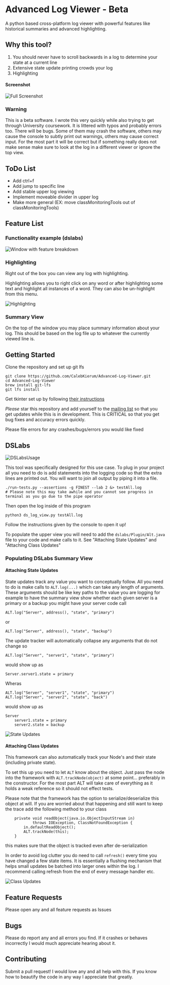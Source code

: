 # Advanced Log Viewer - Beta
A python based cross-platform log viewer with powerful features like historical summaries and advanced highlighting.

## Why this tool?
1. You should never have to scroll backwards in a log to determine your state at a current line
2. Extensive state update printing crowds your log
3. Highlighting

#### Screenshot

![Full Screenshot](Images/Entire%20Screen.png)

### Warning
This is a beta software. I wrote this very quickly while also trying to get through University coursework. It is littered with typos and probably errors too. There will be bugs. Some of them may crash the software, others may cause the console to subtly print out warnings, others may cause correct input. For the most part it will be correct but if something really does not make sense make sure to look at the log in a different viewer or ignore the top view.

## ToDo List
- Add ctrl+f
- Add jump to specific line
- Add stable upper log viewing
- Implement moveable divider in upper log
- Make more general (EX: move classMonitoringTools out of classMonitoringTools)

## Feature List

### Functionality example (dslabs)
![Window with feature breakdown](Images/breakdown.png)

### Highlighting
Right out of the box you can view any log with highlighting.

Highlighting allows you to right click on any word or after highlighting some text and highlight all instances of a word. They can also be un-highlight from this menu.

![Highlighting](Images/Higlight.png)


### Summary View
On the top of the window you may place summary information about your log. This should be based on the log file up to whatever the currently viewed line is.

## Getting Started

Clone the repository and set up git lfs
```
git clone https://github.com/CalebKierum/Advanced-Log-Viewer.git
cd Advanced-Log-Viewer
brew install git-lfs
git lfs install
```

Get tkinter set up by following [their instructions](https://tkdocs.com/tutorial/install.html)

*Please* star this repository and add yourself to the [mailing list](https://docs.google.com/forms/d/e/1FAIpQLSd4fPueq41fnBUC0aKEtaM3WC31PLlD0ZdXX7NpaGH-u3LweQ/viewform?usp=sf_link) so that you get updates while this is in development. This is CRITICAL so that you get bug fixes and accuracy errors quickly.

Please file errors for any crashes/bugs/errors you would like fixed

## DSLabs

![DSLabsUsage](Images/Console%20Summary.png)

This tool was specifically designed for this use case. To plug in your project all you need to do is add statements into the logging code so that the extra lines are printed out. You will want to join all output by piping it into a file.
```
./run-tests.py --assertions -g FINEST --lab 2 &> testAll.log  
# Please note this may take awhile and you cannot see progress in terminal as you go due to the pipe operator
```
Then open the log inside of this program
```
python3 ds_log_view.py testAll.log
```
Follow the instructions given by the console to open it up!

To populate the upper view you will need to add the `dslabs/Plugin/Alt.java` file to your code and make calls to it. See "Attaching State Updates" and "Attaching Class Updates"

### Populating DSLabs Summary View
#### Attaching State Updates
State updates track any value you want to conceptually follow.
All you need to do is make calls to `ALT.log(...)` which can take any length of arguments.
These arguments should be like key paths to the value you are logging for example to have the summary view show whether each given server is a primary or a backup you might have your server code call
```
ALT.log("Server", address(), "state", "primary")
```
or
```
ALT.log("Server", address(), "state", "backup")
```

The update tracker will automatically collapse any arguments that do not change so
```
ALT.log("Server", "server1", "state", "primary")
```
would show up as
```
Server.server1.state = primary
```

Wheras

```
ALT.log("Server", "server1", "state", "primary")
ALT.log("Server", "server2", "state", "back")
```
would show up as
```
Server
    server1.state = primary
    server2.state = backup
```

![State Updates](Images/State%20Update%20Monitoring.png)

#### Attaching Class Updates
This framework can also automatically track your Node's and their state (including private state). 

To set this up you need to let `ALT` know about the object. Just pass the node into the framework with `ALT.trackNode(object)` at some point... preferably in the constructor. For the most part ALT will take care of everything as it holds a weak reference so it should not effect tests.

Please note that the framework has the option to serialize/deserialize this object at will. If you are worried about that happening and still want to keep the trace add the following method to your class
```
    private void readObject(java.io.ObjectInputStream in)
            throws IOException, ClassNotFoundException {
        in.defaultReadObject();
        ALT.trackNode(this);
    }
```
this makes sure that the object is tracked even after de-serialization

In order to avoid log clutter you do need to call `refresh()` every time you have changed a few state items.
It is essentially a flushing mechanism that helps small updates be batched into larger ones within the log.
I recommend calling refresh from the end of every message handler etc.

![Class Updates](Images/Object%20Update%20Monitoring.png)

## Feature Requests
Please open any and all feature requests as Issues

## Bugs
Please do report any and all errors you find. If it crashes or behaves incorrectly I would much appreciate hearing about it.

## Contributing
Submit a pull request! I would love any and all help with this. If you know how to beautify the code in any way I appreciate that greatly.
